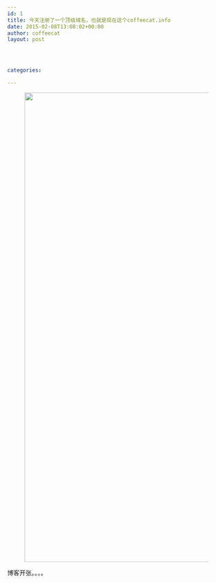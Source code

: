 ```yaml
---
id: 1
title: 今天注册了一个顶级域名，也就是现在这个coffeecat.info
date: 2015-02-08T13:08:02+00:00
author: coffeecat
layout: post




categories:

---
```

<div id='gallery-1' class='gallery galleryid-1 gallery-columns-3 gallery-size-thumbnail'>
  <figure class='gallery-item'> 
  
  <div class='gallery-icon landscape'>
    <a href='https://routeragency.com/?attachment_id=6'><img width="1728" height="1080" src="https://jibenfa.github.io/uploads/2015/02/img200706111625248125.jpg" class="attachment-thumbnail size-thumbnail" alt="" /></a>
  </div></figure>
</div>

博客开张。。。。